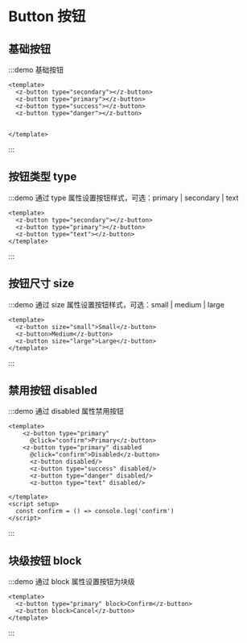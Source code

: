 # Button 按钮

## 基础按钮

:::demo 基础按钮

```vue
<template>
  <z-button type="secondary"></z-button>
  <z-button type="primary"></z-button>
  <z-button type="success"></z-button>
  <z-button type="danger"></z-button>


</template>
```

:::

## 按钮类型 type

:::demo 通过 type 属性设置按钮样式，可选：primary | secondary | text

```vue
<template>
  <z-button type="secondary"></z-button>
  <z-button type="primary"></z-button>
  <z-button type="text"></z-button>
</template>
```

:::

## 按钮尺寸 size

:::demo 通过 size 属性设置按钮样式，可选：small | medium | large
```vue
<template>
  <z-button size="small">Small</z-button>
  <z-button>Medium</z-button>
  <z-button size="large">Large</z-button>
</template>
```
:::


## 禁用按钮 disabled

:::demo 通过 disabled 属性禁用按钮
```vue
<template>
    <z-button type="primary"          
      @click="confirm">Primary</z-button>
    <z-button type="primary" disabled 
      @click="confirm">Disabled</z-button>
      <z-button disabled/>
      <z-button type="success" disabled/>
      <z-button type="danger" disabled/>
      <z-button type="text" disabled/>

</template>
<script setup>
  const confirm = () => console.log('confirm')
</script>
```
:::

## 块级按钮 block

:::demo 通过 block 属性设置按钮为块级
```vue
<template>
  <z-button type="primary" block>Confirm</z-button>
  <z-button block>Cancel</z-button>
</template>
```
:::